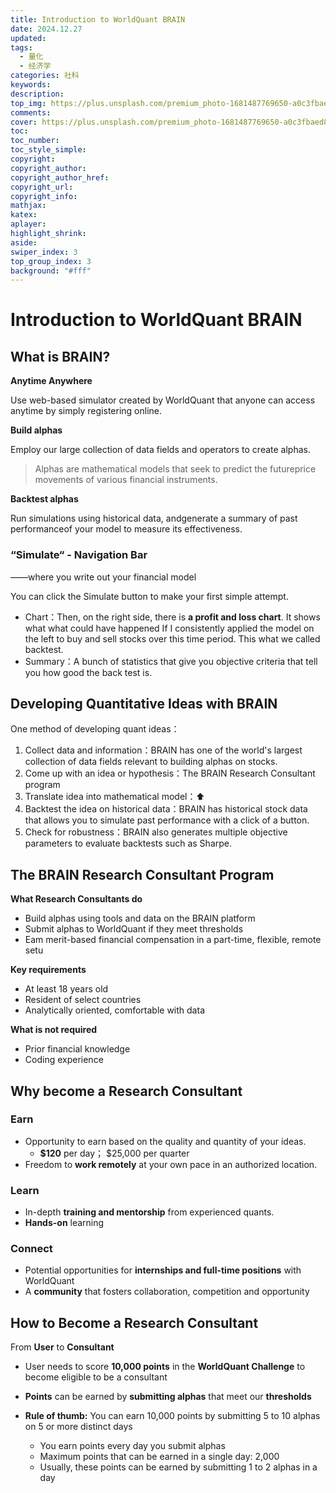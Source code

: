 ```yaml
---
title: Introduction to WorldQuant BRAIN
date: 2024.12.27
updated:
tags:
  - 量化
  - 经济学
categories: 社科
keywords:
description:
top_img: https://plus.unsplash.com/premium_photo-1681487769650-a0c3fbaed85a?q=80&w=1555&auto=format&fit=crop&ixlib=rb-4.0.3&ixid=M3wxMjA3fDB8MHxwaG90by1wYWdlfHx8fGVufDB8fHx8fA%3D%3D
comments:
cover: https://plus.unsplash.com/premium_photo-1681487769650-a0c3fbaed85a?q=80&w=1555&auto=format&fit=crop&ixlib=rb-4.0.3&ixid=M3wxMjA3fDB8MHxwaG90by1wYWdlfHx8fGVufDB8fHx8fA%3D%3D
toc:
toc_number:
toc_style_simple:
copyright:
copyright_author:
copyright_author_href:
copyright_url:
copyright_info:
mathjax:
katex:
aplayer:
highlight_shrink:
aside:
swiper_index: 3
top_group_index: 3
background: "#fff"
---
```


# Introduction to WorldQuant BRAIN

## What is BRAIN?

**Anytime Anywhere**

Use web-based simulator created by WorldQuant that anyone can access anytime by simply registering online.

**Build alphas**

Employ our large collection of data fields and operators to create alphas.

> Alphas are mathematical models that seek to predict the futureprice movements of various financial instruments.

**Backtest alphas**

Run simulations using historical data, andgenerate a summary of past performanceof your model to measure its effectiveness.

### “Simulate“ - Navigation Bar

——where you write out your financial model

You can click the Simulate button to make your first simple attempt.

- Chart：Then, on the right side, there is **a profit and loss chart**. It shows what what could have happened If I consistently applied the model on the left to buy and sell stocks over this time period. This what we called backtest.
- Summary：A bunch of statistics that give you objective criteria that tell you how good the back test is.

## Developing Quantitative Ideas with BRAIN

One method of developing quant ideas：

1. Collect data and information：BRAIN has one of the world's largest collection of data fields relevant to building alphas on stocks.
2. Come up with an idea or hypothesis：The BRAIN Research Consultant program
3. Translate idea into mathematical model：⬆️
4. Backtest the idea on historical data：BRAIN has historical stock data that allows you to simulate past performance with a click of a button.
5. Check for robustness：BRAIN also generates multiple objective parameters to evaluate backtests such as Sharpe.

## The BRAIN Research Consultant Program

**What Research Consultants do**

- Build alphas using tools and data on the BRAIN platform
- Submit alphas to WorldQuant if they meet thresholds
- Eam merit-based financial compensation in a part-time, flexible, remote setu

**Key requirements**

- At least 18 years old
- Resident of select countries
- Analytically oriented, comfortable with data

**What is not required**

- Prior financial knowledge
- Coding experience

## Why become a Research Consultant

### Earn

- Opportunity to earn based on the quality and quantity of your ideas.
  - **\$120** per day； $25,000 per quarter
- Freedom to **work remotely** at your own pace in an authorized location.

### Learn
- In-depth **training and mentorship** from experienced quants.
- **Hands-on** learning

### Connect

- Potential opportunities for **internships and full-time positions** with WorldQuant
- A **community** that fosters collaboration, competition and opportunity

## How to Become a Research Consultant

From **User** to **Consultant**

- User needs to score **10,000 points** in the **WorldQuant Challenge** to become eligible to be a consultant
- **Points** can be earned by **submitting alphas** that meet our **thresholds**
  
- **Rule of thumb:** You can earn 10,000 points by submitting 5 to 10 alphas
  on 5 or more distinct days
  - You earn points every day you submit alphas
  - Maximum points that can be earned in a single day: 2,000
  - Usually, these points can be earned by submitting 1 to 2 alphas in a day

